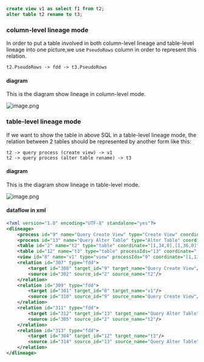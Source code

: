 ```sql
create view v1 as select f1 from t2;
alter table t2 rename to t3;
```

### column-level lineage mode

In order to put a table involved in both column-level lineage and table-level lineage into one picture,we use `PseudoRows` column in order to represent this relation.

```
t2.PseudoRows -> fdd -> t3.PseudoRows
```

#### diagram

This is the diagram show lineage in column-level mode.

![image.png](https://images.gitee.com/uploads/images/2021/0704/180540_c910755a_8136809.png)

### table-level lineage mode

If we want to show the table in above SQL in a table-level lineage mode, the relation between 2 tables should be represented by another form like this:

```
t2 -> query process (create view) -> v1
t2 -> query process (alter table rename) -> t3
```

#### diagram

This is the diagram show lineage in table-level mode.

![image.png](https://images.gitee.com/uploads/images/2021/0707/145605_6c4f4b22_8136809.png)

#### dataflow in xml

```xml
<?xml version="1.0" encoding="UTF-8" standalone="yes"?>
<dlineage>
    <process id="9" name="Query Create View" type="Create View" coordinate="[1,1,0],[1,37,0]"/>
    <process id="13" name="Query Alter Table" type="Alter Table" coordinate="[2,1,0],[2,29,0]"/>
    <table id="2" name="t2" type="table" coordinate="[1,34,0],[1,36,0]"/>
    <table id="12" name="t3" type="table" processIds="13" coordinate="[2,26,0],[2,28,0]"/>
    <view id="8" name="v1" type="view" processIds="9" coordinate="[1,13,0],[1,15,0]"/>
    <relation id="307" type="fdd">
        <target id="308" target_id="9" target_name="Query Create View"/>
        <source id="302" source_id="2" source_name="t2"/>
    </relation>
    <relation id="309" type="fdd">
        <target id="301" target_id="8" target_name="v1"/>
        <source id="310" source_id="9" source_name="Query Create View"/>
    </relation>
    <relation id="311" type="fdd">
        <target id="312" target_id="13" target_name="Query Alter Table"/>
        <source id="305" source_id="2" source_name="t2"/>
    </relation>
    <relation id="313" type="fdd">
        <target id="304" target_id="12" target_name="t3"/>
        <source id="314" source_id="13" source_name="Query Alter Table"/>
    </relation>
</dlineage>


```
